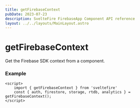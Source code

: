 ```yaml
---
title: getFirebaseContext
pubDate: 2023-07-23
description: SvelteFire FirebaseApp Component API reference
layout: ../../layouts/MainLayout.astro
---
```


# getFirebaseContext

Get the Firebase SDK context from a component. 

### Example

```svelte
<script>
    import { getFirebaseContext } from 'sveltefire'
    const { auth, firestore, storage, rtdb, analytics } = getFirebaseContext();
</script>
```
